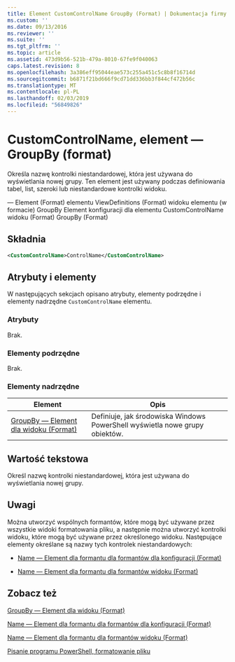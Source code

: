 ```yaml
---
title: Element CustomControlName GroupBy (Format) | Dokumentacja firmy Microsoft
ms.custom: ''
ms.date: 09/13/2016
ms.reviewer: ''
ms.suite: ''
ms.tgt_pltfrm: ''
ms.topic: article
ms.assetid: 473d9b56-521b-479a-8010-67fe9f040063
caps.latest.revision: 8
ms.openlocfilehash: 3a386eff95044eae573c255a451c5c8b8f16714d
ms.sourcegitcommit: b6871f21bd666f9cd71dd336bb3f844cf472b56c
ms.translationtype: MT
ms.contentlocale: pl-PL
ms.lasthandoff: 02/03/2019
ms.locfileid: "56849826"
---
```

# <a name="customcontrolname-element-for-groupby-format"></a>CustomControlName, element — GroupBy (format)

Określa nazwę kontrolki niestandardowej, która jest używana do wyświetlania nowej grupy. Ten element jest używany podczas definiowania tabel, list, szeroki lub niestandardowe kontrolki widoku.

— Element (Format) elementu ViewDefinitions (Format) widoku elementu (w formacie) GroupBy Element konfiguracji dla elementu CustomControlName widoku (Format) GroupBy (Format)

## <a name="syntax"></a>Składnia

```xml
<CustomControlName>ControlName</CustomControlName>
```

## <a name="attributes-and-elements"></a>Atrybuty i elementy

W następujących sekcjach opisano atrybuty, elementy podrzędne i elementy nadrzędne `CustomControlName` elementu.

### <a name="attributes"></a>Atrybuty

Brak.

### <a name="child-elements"></a>Elementy podrzędne

Brak.

### <a name="parent-elements"></a>Elementy nadrzędne

|Element|Opis|
|-------------|-----------------|
|[GroupBy — Element dla widoku (Format)](./groupby-element-for-view-format.md)|Definiuje, jak środowiska Windows PowerShell wyświetla nowe grupy obiektów.|

## <a name="text-value"></a>Wartość tekstowa

Określ nazwę kontrolki niestandardowej, która jest używana do wyświetlania nowej grupy.

## <a name="remarks"></a>Uwagi

Można utworzyć wspólnych formantów, które mogą być używane przez wszystkie widoki formatowania pliku, a następnie można utworzyć kontrolki widoku, które mogą być używane przez określonego widoku. Następujące elementy określane są nazwy tych kontrolek niestandardowych:

- [Name — Element dla formantu dla formantów dla konfiguracji (Format)](./name-element-for-control-for-controls-for-configuration-format.md)

- [Name — Element dla formantu dla formantów widoku (Format)](./name-element-for-control-for-controls-for-view-format.md)

## <a name="see-also"></a>Zobacz też

[GroupBy — Element dla widoku (Format)](./groupby-element-for-view-format.md)

[Name — Element dla formantu dla formantów dla konfiguracji (Format)](./name-element-for-control-for-controls-for-configuration-format.md)

[Name — Element dla formantu dla formantów widoku (Format)](./name-element-for-control-for-controls-for-view-format.md)

[Pisanie programu PowerShell, formatowanie pliku](./writing-a-powershell-formatting-file.md)
